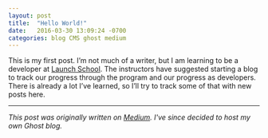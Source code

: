 ```yaml
---
layout: post
title:  "Hello World!"
date:   2016-03-30 13:09:24 -0700
categories: blog CMS ghost medium
---
```

This is my first post. I’m not much of a writer, but I am learning to be a developer at [Launch School](https://launchschool.com/). The instructors have suggested starting a blog to track our progress through the program and our progress as developers. There is already a lot I’ve learned, so I’ll try to track some of that with new posts here.

---

*This post was originally written on [Medium](https://medium.com/). I've since decided to host my own Ghost blog.*